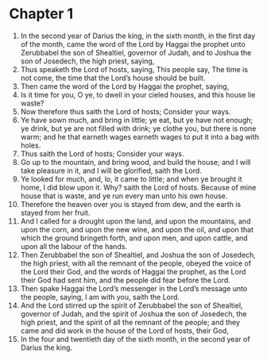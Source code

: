 # Chapter 1

1. In the second year of Darius the king, in the sixth month, in the first day of the month, came the word of the Lord by Haggai the prophet unto Zerubbabel the son of Shealtiel, governor of Judah, and to Joshua the son of Josedech, the high priest, saying,
2. Thus speaketh the Lord of hosts, saying, This people say, The time is not come, the time that the Lord’s house should be built.
3. Then came the word of the Lord by Haggai the prophet, saying,
4. Is it time for you, O ye, to dwell in your cieled houses, and this house lie waste?
5. Now therefore thus saith the Lord of hosts; Consider your ways.
6. Ye have sown much, and bring in little; ye eat, but ye have not enough; ye drink, but ye are not filled with drink; ye clothe you, but there is none warm; and he that earneth wages earneth wages to put it into a bag with holes.
7. Thus saith the Lord of hosts; Consider your ways.
8. Go up to the mountain, and bring wood, and build the house; and I will take pleasure in it, and I will be glorified, saith the Lord.
9. Ye looked for much, and, lo, it came to little; and when ye brought it home, I did blow upon it. Why? saith the Lord of hosts. Because of mine house that is waste, and ye run every man unto his own house.
10. Therefore the heaven over you is stayed from dew, and the earth is stayed from her fruit.
11. And I called for a drought upon the land, and upon the mountains, and upon the corn, and upon the new wine, and upon the oil, and upon that which the ground bringeth forth, and upon men, and upon cattle, and upon all the labour of the hands.
12. Then Zerubbabel the son of Shealtiel, and Joshua the son of Josedech, the high priest, with all the remnant of the people, obeyed the voice of the Lord their God, and the words of Haggai the prophet, as the Lord their God had sent him, and the people did fear before the Lord.
13. Then spake Haggai the Lord’s messenger in the Lord’s message unto the people, saying, I am with you, saith the Lord.
14. And the Lord stirred up the spirit of Zerubbabel the son of Shealtiel, governor of Judah, and the spirit of Joshua the son of Josedech, the high priest, and the spirit of all the remnant of the people; and they came and did work in the house of the Lord of hosts, their God,
15. In the four and twentieth day of the sixth month, in the second year of Darius the king.

